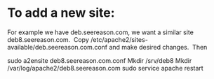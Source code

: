 # To add a new site:

For example we have deb.seereason.com, we want a similar site deb8.seereason.com.  Copy /etc/apache2/sites-available/deb.seereason.com.conf and make desired changes.  Then

sudo a2ensite deb8.seereason.com.conf
Mkdir /srv/deb8
Mkdir /var/log/apache2/deb8.seereason.com
sudo service apache restart
